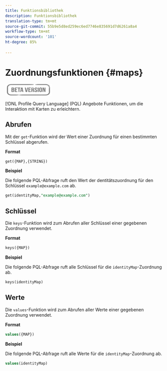 ```yaml
---
title: Funktionsbibliothek
description: Funktionsbibliothek
translation-type: tm+mt
source-git-commit: 55b9e5d8ed259ec6ed7746e835691d7d6261a8a4
workflow-type: tm+mt
source-wordcount: '101'
ht-degree: 85%

---
```


# Zuordnungsfunktionen {#maps}

![](../../assets/do-not-localize/badge.png)

[!DNL Profile Query Language] (PQL) Angebote Funktionen, um die Interaktion mit Karten zu erleichtern.

## Abrufen

Mit der `get`-Funktion wird der Wert einer Zuordnung für einen bestimmten Schlüssel abgerufen.

**Format**

```sql
get({MAP},{STRING})
```

**Beispiel**

Die folgende PQL-Abfrage ruft den Wert der dentitätszuordnung für den Schlüssel `example@example.com` ab.

```sql
get(identityMap,"example@example.com")
```

## Schlüssel

Die `keys`-Funktion wird zum Abrufen aller Schlüssel einer gegebenen Zuordnung verwendet.

**Format**

```sql
keys({MAP})
```

**Beispiel**

Die folgende PQL-Abfrage ruft alle Schlüssel für die `identityMap`-Zuordnung ab.

```sql
keys(identityMap)
```

## Werte

Die `values`-Funktion wird zum Abrufen aller Werte einer gegebenen Zuordnung verwendet.

**Format**

```sql
values({MAP})
```

**Beispiel**

Die folgende PQL-Abfrage ruft alle Werte für die `identityMap`-Zuordnung ab.

```sql
values(identityMap)
```

